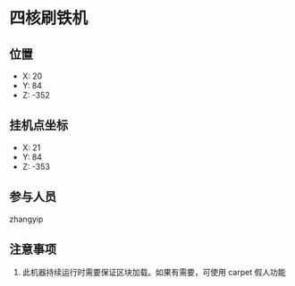# 四核刷铁机

## 位置

- X: 20
- Y: 84
- Z: -352

## 挂机点坐标

- X: 21
- Y: 84
- Z: -353

## 参与人员

zhangyip

## 注意事项

1. 此机器持续运行时需要保证区块加载。如果有需要，可使用 carpet 假人功能
